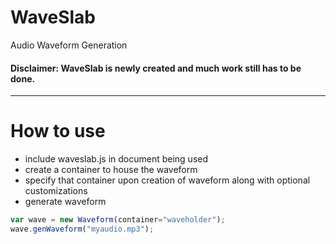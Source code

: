 # WaveSlab
Audio Waveform Generation

#### Disclaimer: WaveSlab is newly created and much work still has to be done.

---
# How to use

* include waveslab.js in document being used
* create a container to house the waveform
* specify that container upon creation of waveform along with optional customizations
* generate waveform

```javascript
var wave = new Waveform(container="waveholder");
wave.genWaveform("myaudio.mp3");
```

